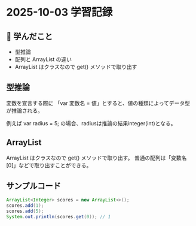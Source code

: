 # 2025-10-03 学習記録

## 📘 学んだこと
- 型推論
- 配列と ArrayList の違い
- ArrayList はクラスなので get() メソッドで取り出す

## 型推論
変数を宣言する際に 「var 変数名 = 値」とすると、値の種類によってデータ型が推論される。

例えば
var radius = 5;
の場合、radiusは推論の結果integer(int)となる。

## ArrayList
ArrayList はクラスなので get() メソッドで取り出す。
普通の配列は「変数名[0]」などで取り出すことができる。

## サンプルコード
```java
ArrayList<Integer> scores = new ArrayList<>();
scores.add(1);
scores.add(5);
System.out.println(scores.get(0)); // 1